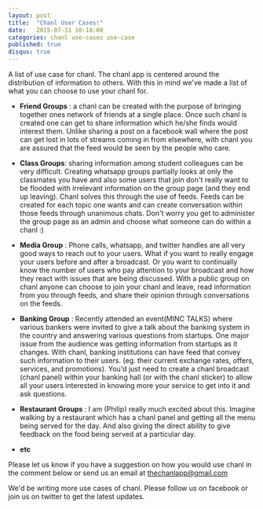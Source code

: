 ```yaml
---
layout: post
title:  "Chanl User Cases!"
date:   2015-07-31 10:18:00
categories: chanl use-cases use-case
published: true
disqus: true
---
```


A list of use case for chanl. The chanl app is centered around the distribution of information to others. With this in mind we've made a list of what you can choose to use your chanl for.

* __Friend Groups__ : a chanl can be created with the purpose of bringing together ones network of friends at a single place. Once such chanl is created one can get to share information which he/she finds would interest them. Unlike sharing a post on a facebook wall where the post can get lost in lots of streams coming in from elsewhere, with chanl you are assured that the feed would be seen by the people who care.

* __Class Groups__: sharing information among student colleagues can be very difficult. Creating whatsapp groups partially looks at only the classmates you have and also some users that join don't really want to be flooded with irrelevant information on the group page (and they end up leaving). Chanl solves this through the use of feeds. Feeds can be created for each topic one wants and can create conversation within those feeds through unanimous chats. Don't worry you get to administer the group page as an admin and choose what someone can do within a chanl :)
 
* __Media Group__ : Phone calls, whatsapp, and twitter handles are all very good ways to reach out to your users. What if you want to really engage your users before and after a broadcast. Or you want to continually know the number of users who pay attention to your broadcast and how they react with issues that are being discussed. With a public group on chanl anyone can choose to join your chanl and leave, read information from you through feeds, and share their opinion through conversations on the feeds.

* __Banking Group__ : Recently attended an event(MINC TALKS) where various bankers were invited to give a talk about the banking system in the country and answering various questions from startups. One major issue from the audience was getting information from startups as it changes. With chanl, banking institutions can have feed that convey such information to their users. (eg. their current exchange rates, offers, services, and promotions). You'd just need to create a chanl broadcast (chanl panel) within your banking hall (or with the chanl sticker) to allow all your users interested in knowing more your service to get into it and ask questions.

* __Restaurant Groups__ : I am (Philip) really much excited about this. Imagine walking by a restaurant which has a chanl panel and getting all the menu being served for the day. And also giving the direct ability to give feedback on the food being served at a particular day.

* __etc__

Please let us know if you have a suggestion on how you would use chanl in the comment below or send us an email at thechanlapp@gmail.com


We'd be writing more use cases of chanl. Please follow us on facebook or join us on twitter to get the latest updates.